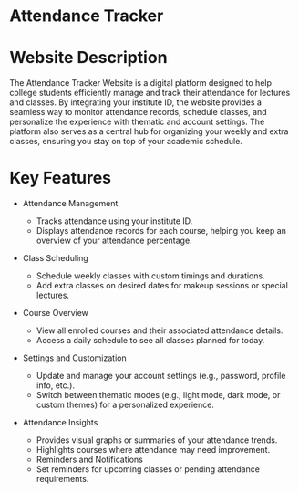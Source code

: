 # Attendance Tracker
# Website Description
The Attendance Tracker Website is a digital platform designed to help college students efficiently manage and track their attendance for lectures and classes. By integrating your institute ID, the website provides a seamless way to monitor attendance records, schedule classes, and personalize the experience with thematic and account settings. The platform also serves as a central hub for organizing your weekly and extra classes, ensuring you stay on top of your academic schedule.

# Key Features
- Attendance Management
  - Tracks attendance using your institute ID.
  - Displays attendance records for each course, helping you keep an overview of your attendance percentage.

- Class Scheduling
  - Schedule weekly classes with custom timings and durations.
  - Add extra classes on desired dates for makeup sessions or special lectures.

- Course Overview
  - View all enrolled courses and their associated attendance details.
  - Access a daily schedule to see all classes planned for today.

- Settings and Customization
  - Update and manage your account settings (e.g., password, profile info, etc.).
  - Switch between thematic modes (e.g., light mode, dark mode, or custom themes) for a personalized experience.

- Attendance Insights
  - Provides visual graphs or summaries of your attendance trends.
  - Highlights courses where attendance may need improvement.
  - Reminders and Notifications
  - Set reminders for upcoming classes or pending attendance requirements.
